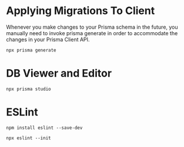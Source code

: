 # Applying Migrations To Client
Whenever you make changes to your Prisma schema in the future, you manually need to invoke prisma generate in order to accommodate the changes in your Prisma Client API.
```
npx prisma generate
```

# DB Viewer and Editor
```
npx prisma studio
```

# ESLint
```
npm install eslint --save-dev

npx eslint --init
```